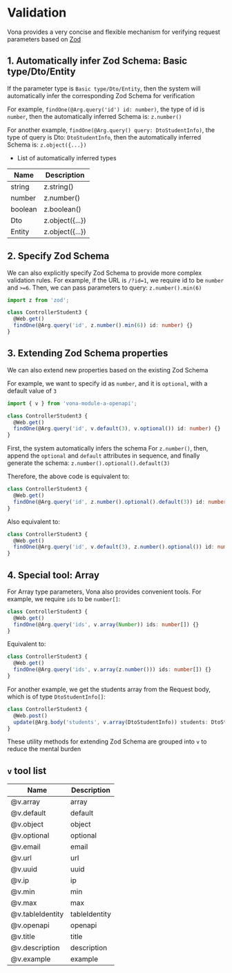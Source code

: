 # Validation

Vona provides a very concise and flexible mechanism for verifying request parameters based on [Zod](https://zod.dev)

## 1. Automatically infer Zod Schema: Basic type/Dto/Entity

If the parameter type is `Basic type/Dto/Entity`, then the system will automatically infer the corresponding Zod Schema for verification

For example, `findOne(@Arg.query('id') id: number)`, the type of id is `number`, then the automatically inferred Schema is: `z.number()`

For another example, `findOne(@Arg.query() query: DtoStudentInfo)`, the type of query is Dto: `DtoStudentInfo`, then the automatically inferred Schema is: `z.object({...})`

* List of automatically inferred types

|Name|Description|
|--|--|
|string|z.string()|
|number|z.number()|
|boolean|z.boolean()|
|Dto|z.object({...})|
|Entity|z.object({...})|

## 2. Specify Zod Schema

We can also explicitly specify Zod Schema to provide more complex validation rules. For example, if the URL is `/?id=1`, we require id to be `number` and `>=6`. Then, we can pass parameters to query: `z.number().min(6)`

``` typescript
import z from 'zod';

class ControllerStudent3 {
  @Web.get()
  findOne(@Arg.query('id', z.number().min(6)) id: number) {}
}
```

## 3. Extending Zod Schema properties

We can also extend new properties based on the existing Zod Schema

For example, we want to specify id as `number`, and it is `optional`, with a default value of `3`

``` typescript
import { v } from 'vona-module-a-openapi';

class ControllerStudent3 {
  @Web.get()
  findOne(@Arg.query('id', v.default(3), v.optional()) id: number) {}
}
```

First, the system automatically infers the schema For `z.number()`, then, append the `optional` and `default` attributes in sequence, and finally generate the schema: `z.number().optional().default(3)`

Therefore, the above code is equivalent to:

``` typescript
class ControllerStudent3 {
  @Web.get()
  findOne(@Arg.query('id', z.number().optional().default(3)) id: number) {}
}
```

Also equivalent to:

``` typescript
class ControllerStudent3 {
  @Web.get()
  findOne(@Arg.query('id', v.default(3), z.number().optional()) id: number) {}
}
```

## 4. Special tool: Array

For Array type parameters, Vona also provides convenient tools. For example, we require `ids` to be `number[]`:

``` typescript
class ControllerStudent3 {
  @Web.get()
  findOne(@Arg.query('ids', v.array(Number)) ids: number[]) {}
}
```

Equivalent to:

``` typescript
class ControllerStudent3 {
  @Web.get()
  findOne(@Arg.query('ids', v.array(z.number())) ids: number[]) {}
}
```

For another example, we get the students array from the Request body, which is of type `DtoStudentInfo[]`:

``` typescript
class ControllerStudent3 {
  @Web.post()
  update(@Arg.body('students', v.array(DtoStudentInfo)) students: DtoStudentInfo[]) {}
}
```

These utility methods for extending Zod Schema are grouped into `v` to reduce the mental burden

## `v` tool list

|Name|Description|
|--|--|
|@v.array|array|
|@v.default|default|
|@v.object|object|
|@v.optional|optional|
|@v.email|email|
|@v.url|url|
|@v.uuid|uuid|
|@v.ip|ip|
|@v.min|min|
|@v.max|max|
|@v.tableIdentity|tableIdentity|
|@v.openapi|openapi|
|@v.title|title|
|@v.description|description|
|@v.example|example|

